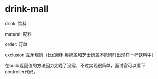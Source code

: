 # drink-mall
drink:    饮料

materal:  配料

order:    订单

exclusion:互斥规则（比如奥利奥奶盖和芝士奶盖不能同时出现在一杯饮料中）

在build返回值的方法因为太晚了没写，不过实现很简单，面试官可以看下controller代码。
